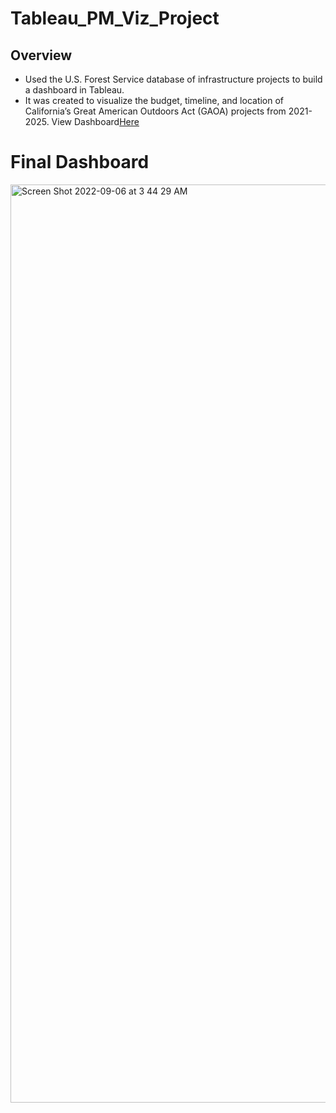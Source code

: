 # Tableau_PM_Viz_Project
## Overview
- Used the U.S. Forest Service database of infrastructure projects to build a dashboard in Tableau. 
- It was created to visualize the budget, timeline, and location of California’s Great American Outdoors Act (GAOA) projects from 2021-2025.
View Dashboard[Here](https://public.tableau.com/app/profile/eric.james5960/viz/CAAgricultureDataVizProject/PortfolioOverview)
# Final Dashboard
<img width="1469" alt="Screen Shot 2022-09-06 at 3 44 29 AM" src="https://user-images.githubusercontent.com/101911329/188582119-fc40b848-78a5-4d47-ac25-3a22e53e17e6.png">
